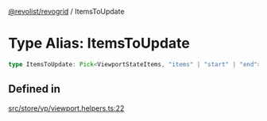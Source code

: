 [@revolist/revogrid](README.md) / ItemsToUpdate

# Type Alias: ItemsToUpdate

```ts
type ItemsToUpdate: Pick<ViewportStateItems, "items" | "start" | "end">;
```

## Defined in

[src/store/vp/viewport.helpers.ts:22](https://github.com/revolist/revogrid/blob/db3bbd7b3dfb60c01decc2efa78ae175ced1baa0/src/store/vp/viewport.helpers.ts#L22)
